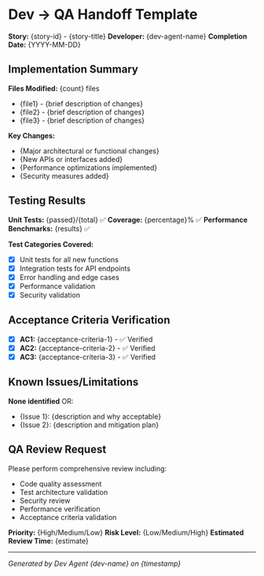 # Dev → QA Handoff Template

**Story:** {story-id} - {story-title}
**Developer:** {dev-agent-name}
**Completion Date:** {YYYY-MM-DD}

## Implementation Summary

**Files Modified:** {count} files
- {file1} - {brief description of changes}
- {file2} - {brief description of changes}
- {file3} - {brief description of changes}

**Key Changes:**
- {Major architectural or functional changes}
- {New APIs or interfaces added}
- {Performance optimizations implemented}
- {Security measures added}

## Testing Results

**Unit Tests:** {passed}/{total} ✅
**Coverage:** {percentage}% ✅
**Performance Benchmarks:** {results} ✅

**Test Categories Covered:**
- [x] Unit tests for all new functions
- [x] Integration tests for API endpoints
- [x] Error handling and edge cases
- [x] Performance validation
- [x] Security validation

## Acceptance Criteria Verification

- [x] **AC1:** {acceptance-criteria-1} - ✅ Verified
- [x] **AC2:** {acceptance-criteria-2} - ✅ Verified
- [x] **AC3:** {acceptance-criteria-3} - ✅ Verified

## Known Issues/Limitations

**None identified** OR:
- {Issue 1}: {description and why acceptable}
- {Issue 2}: {description and mitigation plan}

## QA Review Request

Please perform comprehensive review including:
- Code quality assessment
- Test architecture validation
- Security review
- Performance verification
- Acceptance criteria validation

**Priority:** {High/Medium/Low}
**Risk Level:** {Low/Medium/High}
**Estimated Review Time:** {estimate}

---

*Generated by Dev Agent {dev-name} on {timestamp}*
